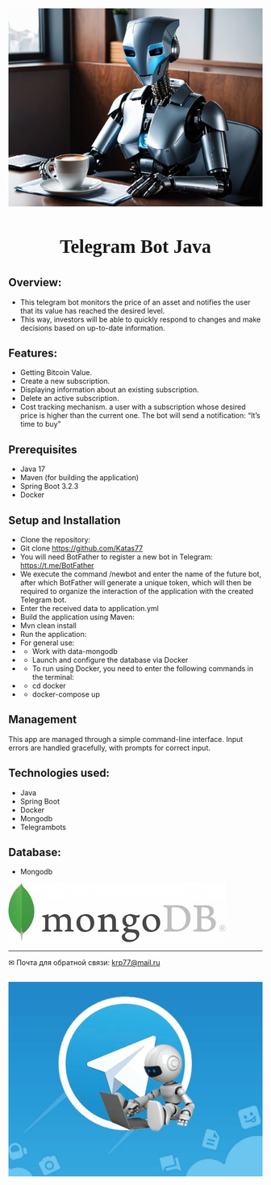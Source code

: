 
<h2 align="center">

![image](./image/2.jpg )

</h2>

<center><font size="6" face="Georgia"> <h3> Telegram Bot Java 
</h3></font>
</center>



## Overview:

- This telegram bot monitors the price of an asset and notifies the user that its value has reached the desired level. 
- This way, investors will be able to quickly respond to changes and make decisions based on up-to-date information.



## Features:
- Getting Bitcoin Value.
- Create a new subscription.
- Displaying information about an existing subscription.
- Delete an active subscription.
- Cost tracking mechanism. a user with a subscription whose desired price is higher than the current one.
  The bot will send a notification: “It’s time to buy”

## Prerequisites
- Java 17
- Maven (for building the application)
- Spring Boot 3.2.3
- Docker 

## Setup and Installation
- Clone the repository:
- Git clone <a href="">https://github.com/Katas77</a>
- You will need BotFather to register a new bot in Telegram: <a href="">https://t.me/BotFather</a>
- We execute the command /newbot and enter the name of the future bot, after which BotFather will generate a unique token, which will then be required to organize the interaction of the application with the created Telegram bot.
- Enter the received data to application.yml
- Build the application using Maven:
- Mvn clean install
- Run the application:
- For general use:
- - Work with data-mongodb
- - Launch and configure the database via Docker
- - To run using Docker, you need to enter the following commands in the terminal:
- - cd docker
- - docker-compose up




##  Management

This app are managed through a simple command-line interface.
Input errors are handled gracefully, with prompts for correct input.

## Technologies used:
- Java
- Spring Boot
- Docker
- Mongodb
- Telegrambots

## Database:

- Mongodb




![image](./image/3.jpg )



____
✉ Почта для обратной связи:
<a href="">krp77@mail.ru</a>


<h2 align="center">

![image](./image/1.png )

</h2>

